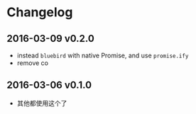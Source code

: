 # Changelog

## 2016-03-09 v0.2.0
- instead `bluebird` with native Promise, and use `promise.ify`
- remove co

## 2016-03-06 v0.1.0
- 其他都使用这个了
